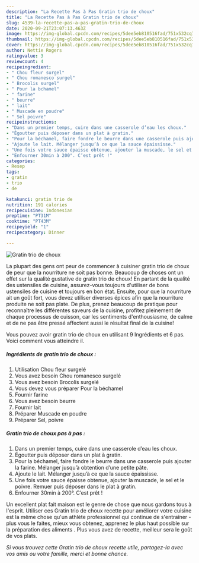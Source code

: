 ```yaml
---
description: "La Recette Pas à Pas Gratin trio de choux"
title: "La Recette Pas à Pas Gratin trio de choux"
slug: 4539-la-recette-pas-a-pas-gratin-trio-de-choux
date: 2020-09-21T23:07:13.463Z
image: https://img-global.cpcdn.com/recipes/5dee5eb810516fad/751x532cq70/gratin-trio-de-choux-photo-principale-de-la-recette.jpg
thumbnail: https://img-global.cpcdn.com/recipes/5dee5eb810516fad/751x532cq70/gratin-trio-de-choux-photo-principale-de-la-recette.jpg
cover: https://img-global.cpcdn.com/recipes/5dee5eb810516fad/751x532cq70/gratin-trio-de-choux-photo-principale-de-la-recette.jpg
author: Nettie Rogers
ratingvalue: 3
reviewcount: 4
recipeingredient:
- " Chou fleur surgel"
- " Chou romanesco surgel"
- " Brocolis surgel"
- " Pour la bchamel"
- " farine"
- " beurre"
- " lait"
- " Muscade en poudre"
- " Sel poivre"
recipeinstructions:
- "Dans un premier temps, cuire dans une casserole d’eau les choux."
- "Égoutter puis déposer dans un plat à gratin."
- "Pour la béchamel, faire fondre le beurre dans une casserole puis ajouter la farine. Mélanger jusqu’à obtention d’une petite pâte."
- "Ajoute le lait. Mélanger jusqu’à ce que la sauce épaississe."
- "Une fois votre sauce épaisse obtenue, ajouter la muscade, le sel et le poivre. Remuer puis déposer dans le plat à gratin."
- "Enfourner 30min à 200°. C’est prêt !"
categories:
- Resep
tags:
- gratin
- trio
- de

katakunci: gratin trio de 
nutrition: 191 calories
recipecuisine: Indonesian
preptime: "PT31M"
cooktime: "PT43M"
recipeyield: "1"
recipecategory: Dinner

---
```



![Gratin trio de choux](https://img-global.cpcdn.com/recipes/5dee5eb810516fad/751x532cq70/gratin-trio-de-choux-photo-principale-de-la-recette.jpg)

La plupart des gens ont peur de commencer à cuisiner gratin trio de choux de peur que la nourriture ne soit pas bonne. Beaucoup de choses ont un effet sur la qualité gustative de gratin trio de choux! En partant de la qualité des ustensiles de cuisine, assurez-vous toujours d'utiliser de bons ustensiles de cuisine et toujours en bon état. Ensuite, pour que la nourriture ait un goût fort, vous devez utiliser diverses épices afin que la nourriture produite ne soit pas plate. De plus, prenez beaucoup de pratique pour reconnaître les différentes saveurs de la cuisine, profitez pleinement de chaque processus de cuisson, car les sentiments d'enthousiasme, de calme et de ne pas être pressé affectent aussi le résultat final de la cuisine!

<!--inarticleads1-->

Vous pouvez avoir gratin trio de choux en utilisant 9 Ingrédients et 6 pas. Voici comment vous atteindre il.

##### Ingrédients de gratin trio de choux :

1. Utilisation  Chou fleur surgelé
1. Vous avez besoin  Chou romanesco surgelé
1. Vous avez besoin  Brocolis surgelé
1. Vous devez vous préparer  Pour la béchamel
1. Fournir  farine
1. Vous avez besoin  beurre
1. Fournir  lait
1. Préparer  Muscade en poudre
1. Préparer  Sel, poivre




<!--inarticleads2-->

##### Gratin trio de choux pas à pas :

1. Dans un premier temps, cuire dans une casserole d’eau les choux.
1. Égoutter puis déposer dans un plat à gratin.
1. Pour la béchamel, faire fondre le beurre dans une casserole puis ajouter la farine. Mélanger jusqu’à obtention d’une petite pâte.
1. Ajoute le lait. Mélanger jusqu’à ce que la sauce épaississe.
1. Une fois votre sauce épaisse obtenue, ajouter la muscade, le sel et le poivre. Remuer puis déposer dans le plat à gratin.
1. Enfourner 30min à 200°. C’est prêt !




<!--inarticleads1-->

<p>
Un excellent plat fait maison est le genre de chose que nous gardons tous à l'esprit. Utiliser ces Gratin trio de choux recette pour améliorer votre cuisine est la même chose qu'un athlète professionnel qui continue de s'entraîner - plus vous le faites, mieux vous obtenez, apprenez le plus haut possible sur la préparation des aliments . Plus vous avez de recette, meilleur sera le goût de vos plats.
</p>

<p>
<i>Si vous trouvez cette Gratin trio de choux recette utile, partagez-la avec vos amis ou votre famille, merci et bonne chance.</i>
</p>
